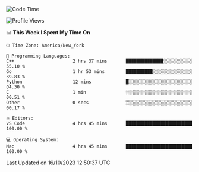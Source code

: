 <!--START_SECTION:waka-->
![Code Time](http://img.shields.io/badge/Code%20Time-557%20hrs%2019%20mins-blue)

![Profile Views](http://img.shields.io/badge/Profile%20Views-0-blue)

📊 **This Week I Spent My Time On** 

```text
🕑︎ Time Zone: America/New_York

💬 Programming Languages: 
C++                      2 hrs 37 mins       ██████████████░░░░░░░░░░░   55.10 % 
Go                       1 hr 53 mins        ██████████░░░░░░░░░░░░░░░   39.83 % 
Python                   12 mins             █░░░░░░░░░░░░░░░░░░░░░░░░   04.30 % 
C                        1 min               ░░░░░░░░░░░░░░░░░░░░░░░░░   00.51 % 
Other                    0 secs              ░░░░░░░░░░░░░░░░░░░░░░░░░   00.17 % 

🔥 Editors: 
VS Code                  4 hrs 45 mins       █████████████████████████   100.00 % 

💻 Operating System: 
Mac                      4 hrs 45 mins       █████████████████████████   100.00 % 
```


 Last Updated on 16/10/2023 12:50:37 UTC
<!--END_SECTION:waka-->
